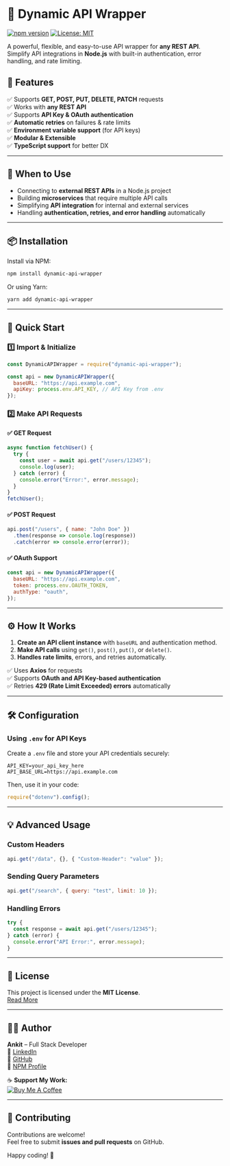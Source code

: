 # 🚀 Dynamic API Wrapper

[![npm version](https://badge.fury.io/js/dynamic-api-wrapper.svg)](https://www.npmjs.com/package/dynamic-api-wrapper)
[![License: MIT](https://img.shields.io/badge/License-MIT-yellow.svg)](https://opensource.org/licenses/MIT)

A powerful, flexible, and easy-to-use API wrapper for **any REST API**.  
Simplify API integrations in **Node.js** with built-in authentication, error handling, and rate limiting.  

## **🌟 Features**
✅ Supports **GET, POST, PUT, DELETE, PATCH** requests  
✅ Works with **any REST API**  
✅ Supports **API Key & OAuth authentication**  
✅ **Automatic retries** on failures & rate limits  
✅ **Environment variable support** (for API keys)  
✅ **Modular & Extensible**  
✅ **TypeScript support** for better DX  

---

## **📌 When to Use**
- Connecting to **external REST APIs** in a Node.js project  
- Building **microservices** that require multiple API calls  
- Simplifying **API integration** for internal and external services  
- Handling **authentication, retries, and error handling** automatically  

---

## **📦 Installation**
Install via NPM:
```sh
npm install dynamic-api-wrapper
```

Or using Yarn:
```sh
yarn add dynamic-api-wrapper
```

---

## **🚀 Quick Start**
### **1️⃣ Import & Initialize**
```js
const DynamicAPIWrapper = require("dynamic-api-wrapper");

const api = new DynamicAPIWrapper({
  baseURL: "https://api.example.com",
  apiKey: process.env.API_KEY, // API Key from .env
});
```

### **2️⃣ Make API Requests**
#### ✅ **GET Request**
```js
async function fetchUser() {
  try {
    const user = await api.get("/users/12345");
    console.log(user);
  } catch (error) {
    console.error("Error:", error.message);
  }
}
fetchUser();
```

#### ✅ **POST Request**
```js
api.post("/users", { name: "John Doe" })
  .then(response => console.log(response))
  .catch(error => console.error(error));
```

#### ✅ **OAuth Support**
```js
const api = new DynamicAPIWrapper({
  baseURL: "https://api.example.com",
  token: process.env.OAUTH_TOKEN,
  authType: "oauth",
});
```

---

## **⚙️ How It Works**
1. **Create an API client instance** with `baseURL` and authentication method.  
2. **Make API calls** using `get()`, `post()`, `put()`, or `delete()`.  
3. **Handles rate limits**, errors, and retries automatically.  

✅ Uses **Axios** for requests  
✅ Supports **OAuth and API Key-based authentication**  
✅ Retries **429 (Rate Limit Exceeded) errors** automatically  

---

## **🛠️ Configuration**
### **Using `.env` for API Keys**
Create a `.env` file and store your API credentials securely:
```
API_KEY=your_api_key_here
API_BASE_URL=https://api.example.com
```

Then, use it in your code:
```js
require("dotenv").config();
```

---

## **💡 Advanced Usage**
### **Custom Headers**
```js
api.get("/data", {}, { "Custom-Header": "value" });
```

### **Sending Query Parameters**
```js
api.get("/search", { query: "test", limit: 10 });
```

### **Handling Errors**
```js
try {
  const response = await api.get("/users/12345");
} catch (error) {
  console.error("API Error:", error.message);
}
```

---

## **📝 License**
This project is licensed under the **MIT License**.  
[Read More](https://opensource.org/licenses/MIT)

---

## **👨‍💻 Author**
**Ankit** – Full Stack Developer  
🔗 [LinkedIn](https://www.linkedin.com/in/imankii01)  
🔗 [GitHub](https://github.com/imankii01)  
🔗 [NPM Profile](https://www.npmjs.com/~private.ankit047)  

☕ **Support My Work:**  
[![Buy Me A Coffee](https://img.shields.io/badge/Buy%20Me%20a%20Coffee-Donate-orange)](https://www.buymeacoffee.com/imankii01)

---

## **💬 Contributing**
Contributions are welcome!  
Feel free to submit **issues and pull requests** on GitHub.  

Happy coding! 🚀  